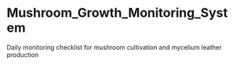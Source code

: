 # Mushroom_Growth_Monitoring_System
Daily monitoring checklist for mushroom cultivation and mycelium leather production
